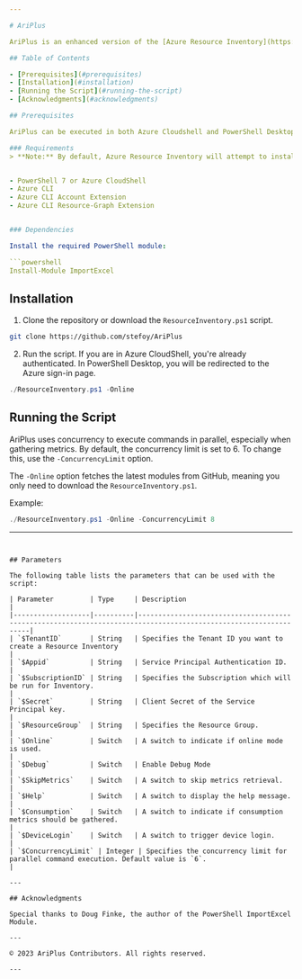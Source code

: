 ```yaml
---

# AriPlus

AriPlus is an enhanced version of the [Azure Resource Inventory](https://github.com/microsoft/ARI) (ARI) tool. ARI is a robust PowerShell script provided by Microsoft that generates an Excel report of any Azure environment to which you have read access. This tool aims to assist Cloud Administrators and other professionals in creating a comprehensive Excel report of an Azure Environment quickly and easily. AriPlus enhances the original script by capturing additional utilization metrics.

## Table of Contents

- [Prerequisites](#prerequisites)
- [Installation](#installation)
- [Running the Script](#running-the-script)
- [Acknowledgments](#acknowledgments)

## Prerequisites

AriPlus can be executed in both Azure Cloudshell and PowerShell Desktop environments. 

### Requirements
> **Note:** By default, Azure Resource Inventory will attempt to install the necessary PowerShell modules and Azure CLI components, but you need administrator privileges during the script execution.


- PowerShell 7 or Azure CloudShell
- Azure CLI
- Azure CLI Account Extension
- Azure CLI Resource-Graph Extension


### Dependencies

Install the required PowerShell module:

```powershell
Install-Module ImportExcel
```

## Installation

1. Clone the repository or download the `ResourceInventory.ps1` script.

```bash
git clone https://github.com/stefoy/AriPlus
```

2. Run the script. If you are in Azure CloudShell, you're already authenticated. In PowerShell Desktop, you will be redirected to the Azure sign-in page.

```powershell
./ResourceInventory.ps1 -Online
```

## Running the Script

AriPlus uses concurrency to execute commands in parallel, especially when gathering metrics. By default, the concurrency limit is set to 6. To change this, use the `-ConcurrencyLimit` option. 

The `-Online` option fetches the latest modules from GitHub, meaning you only need to download the `ResourceInventory.ps1`.

Example:

```powershell
./ResourceInventory.ps1 -Online -ConcurrencyLimit 8
```

---
```


## Parameters

The following table lists the parameters that can be used with the script:

| Parameter         | Type     | Description                                                                                                     |
|-------------------|----------|-----------------------------------------------------------------------------------------------------------------|
| `$TenantID`       | String   | Specifies the Tenant ID you want to create a Resource Inventory                                                                                       |
| `$Appid`          | String   | Service Principal Authentication ID.                                                                                   |
| `$SubscriptionID` | String   | Specifies the Subscription which will be run for Inventory.                                                                                  |
| `$Secret`         | String   | Client Secret of the Service Principal key.                                                                                       |
| `$ResourceGroup`  | String   | Specifies the Resource Group.                                                                                   |
| `$Online`         | Switch   | A switch to indicate if online mode is used.                                                                    |
| `$Debug`          | Switch   | Enable Debug Mode                                                                                  |
| `$SkipMetrics`    | Switch   | A switch to skip metrics retrieval.                                                                             |
| `$Help`           | Switch   | A switch to display the help message.                                                                           |
| `$Consumption`    | Switch   | A switch to indicate if consumption metrics should be gathered.                                                |
| `$DeviceLogin`    | Switch   | A switch to trigger device login.                                                                               |
| `$ConcurrencyLimit` | Integer | Specifies the concurrency limit for parallel command execution. Default value is `6`.                            |

---

## Acknowledgments

Special thanks to Doug Finke, the author of the PowerShell ImportExcel Module. 

---

© 2023 AriPlus Contributors. All rights reserved.

---
